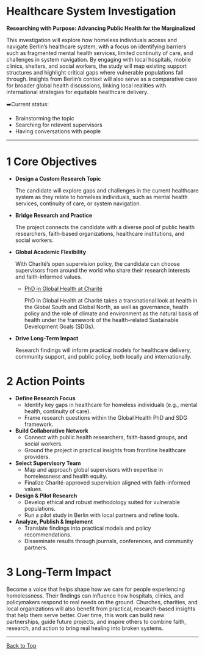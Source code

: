 # Healthcare System Investigation

**Researching with Purpose: Advancing Public Health for the Marginalized**

This investigation will explore how homeless individuals access and navigate Berlin’s healthcare system, with a focus on identifying barriers such as fragmented mental health services, limited continuity of care, and challenges in system navigation. By engaging with local hospitals, mobile clinics, shelters, and social workers, the study will map existing support structures and highlight critical gaps where vulnerable populations fall through. Insights from Berlin’s context will also serve as a comparative case for broader global health discussions, linking local realities with international strategies for equitable healthcare delivery.

➡️Current status:
- Brainstorming the topic
- Searching for relevent supervisors
- Having conversations with people

---

# 1 Core Objectives

- **Design a Custom Research Topic**

    The candidate will explore gaps and challenges in the current healthcare system as they relate to homeless individuals, such as mental health services, continuity of care, or system navigation.

- **Bridge Research and Practice**

    The project connects the candidate with a diverse pool of public health researchers, faith-based organizations, healthcare institutions, and social workers.

- **Global Academic Flexibility**

    With Charité’s open supervision policy, the candidate can choose supervisors from around the world who share their research interests and faith-informed values.

    - [PhD in Global Health at Charité](https://globalhealth-phd.charite.de/en)
        
        PhD in Global Health at Charité takes a transnational look at health in the Global South and Global North, as well as governance, health policy and the role of climate and environment as the natural basis of health under the framework of the health-related Sustainable Development Goals (SDGs).​

- **Drive Long-Term Impact**
    
    Research findings will inform practical models for healthcare delivery, community support, and public policy, both locally and internationally.

# 2 Action Points

- **Define Research Focus**
    - Identify key gaps in healthcare for homeless individuals (e.g., mental health, continuity of care).
    - Frame research questions within the Global Health PhD and SDG framework.
- **Build Collaborative Network**
    - Connect with public health researchers, faith-based groups, and social workers.
    - Ground the project in practical insights from frontline healthcare providers.
- **Select Supervisory Team**
    - Map and approach global supervisors with expertise in homelessness and health equity.
    - Finalize Charité-approved supervision aligned with faith-informed values.
- **Design & Pilot Research**
    - Develop ethical and robust methodology suited for vulnerable populations.
    - Run a pilot study in Berlin with local partners and refine tools.
- **Analyze, Publish & Implement**
    - Translate findings into practical models and policy recommendations.
    - Disseminate results through journals, conferences, and community partners.

# 3 Long-Term Impact

Become a voice that helps shape how we care for people experiencing homelessness. Their findings can influence how hospitals, clinics, and policymakers respond to real needs on the ground. Churches, charities, and local organizations will also benefit from practical, research-based insights that help them serve better. Over time, this work can build new partnerships, guide future projects, and inspire others to combine faith, research, and action to bring real healing into broken systems.

---

[Back to Top](#)